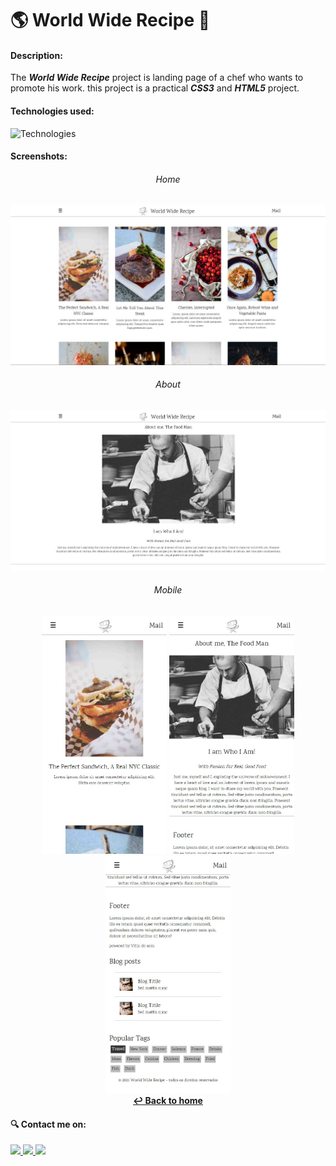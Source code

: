 <h1>🌎 World Wide Recipe 🥗</h1>

#### Description: ####

The ***World Wide Recipe*** project is landing page of a chef who wants to promote his work. this project is a practical ***CSS3*** and ***HTML5*** project.

#### Technologies used: ####

<img src="https://skills.thijs.gg/icons?i=html,css" alt="Technologies" height="50"/>

#### Screenshots: ####
<div align="center">
    <h6>Home</h6>
    <img src="./screenshots/home_large-screen.jpg" alt="home section image on large screens" width="600">
    <br>
    <h6>About</h6>
    <img src="./screenshots/about_large-screen.jpg" alt="about section on large screens" width="600">
</div>
<div align="center">
    <h6>Mobile</h6>
    <img src="./screenshots/home_small-screen.jpg" alt="home section on small screens" width="200">
    <img src="./screenshots/about_small-screen.jpg" alt="about section on nsmall screens" width="200">
    <img src="./screenshots/footer_small-screen.jpg" alt="hfooter of the page on small screens" width="200">
</div>

<div align="center">
  <a href="https://github.com/Devittor/practical-projects/tree/main/bestapp">
    <strong>↩ Back to home</strong>
  </a>
</div>

#### 🔍 Contact me on: ####
<div>
  <a href="https://www.instagram.com/jvittorgomes/" target="_blank">
    <img src="https://img.shields.io/badge/-Instagram-%23E4405F?style=for-the-badge&logo=instagram&logoColor=white" target="_blank">
  </a>
  <a href="mailto:devitor.contact@gmail.com"  target="_blank">
    <img src="https://img.shields.io/badge/Gmail-D14836?style=for-the-badge&logo=gmail&logoColor=white">
  </a>
  <a href="https://www.linkedin.com/in/vitor-gomes-dev/" target="_blank">
    <img src="https://img.shields.io/badge/-LinkedIn-%230077B5?style=for-the-badge&logo=linkedin&logoColor=white">
  </a>    
</div>